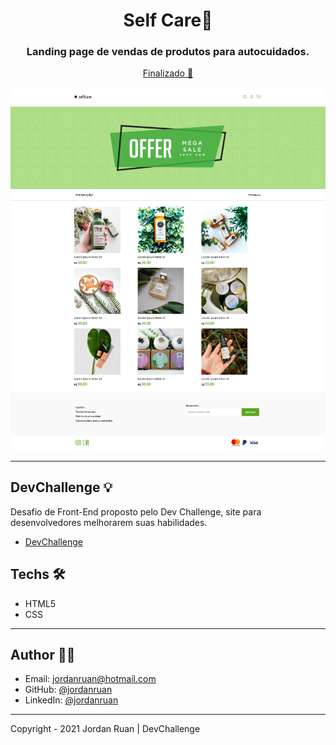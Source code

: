 <h1 align="center">Self Care💅</h1>
<h3 align="center">Landing page de vendas de produtos para autocuidados.</h3>

<p align="center"><a href="https://jordanruan.github.io/selfcare/" >Finalizado 🚀</a><p>

![banner](https://raw.githubusercontent.com/jordanruan/selfcare/main/design/mockup-desktop-selfcare.png)

---

## DevChallenge 💡

Desafio de Front-End proposto pelo Dev Challenge, site para desenvolvedores melhorarem suas habilidades.

- <a href="https://devchallenge.com.br/challenges/5ec9a7fc10e94a38493d3910/details">DevChallenge</a>

## Techs 🛠

- HTML5
- CSS

---

## Author 👨‍💻

- Email: jordanruan@hotmail.com
- GitHub: [@jordanruan](https://github.com/jordanruan)
- LinkedIn: [@jordanruan](https://linkedin.com/in/jordanruan)

---

Copyright - 2021 Jordan Ruan | DevChallenge
